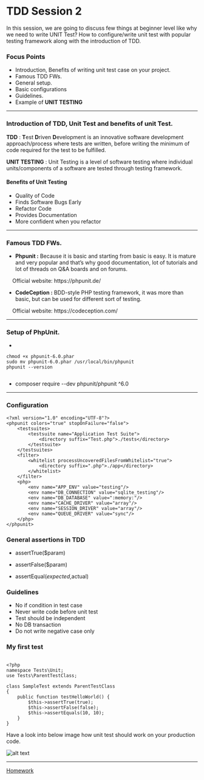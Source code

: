 # TDD Session 2
In this session, we are going to discuss few things at beginner level like why we need to write UNIT Test? How to configure/write unit test with popular testing framework along with the introduction of TDD.



### Focus Points
- Introduction, Benefits of writing unit test case on your project.
- Famous TDD FWs.
- General setup.
- Basic configurations
- Guidelines.
- Example of **UNIT TESTING**

<hr/>

### Introduction of TDD, Unit Test and benefits of unit Test.

**TDD** : **T**est **D**riven **D**evelopment is an innovative software development approach/process where tests are written, before writing the minimum of code required for the test to be fulfilled. 

**UNIT TESTING** : Unit Testing is a level of software testing where individual units/components of a software are tested through testing framework.

#### Benefits of Unit Testing
- Quality of Code
- Finds Software Bugs Early
- Refactor Code
- Provides Documentation
- More confident when you refactor

<hr/>

### Famous TDD FWs.
- **Phpunit :** Because it is basic and starting from basic is easy. It is mature and very popular and that’s why good documentation, lot of tutorials and lot of threads on Q&A boards and on forums.

<p>&nbsp; &nbsp; Official website: https://phpunit.de/ </p>


- **CodeCeption :** BDD-style PHP testing framework, it was more than basic, but can be used for different sort of testing.

<p>&nbsp; &nbsp; Official website: https://codeception.com/</p>

<hr/>


### Setup of PhpUnit.
- 
```wget https://phar.phpunit.de/phpunit-6.0.phar
chmod +x phpunit-6.0.phar
sudo mv phpunit-6.0.phar /usr/local/bin/phpunit
phpunit --version


```
- composer require --dev phpunit/phpunit ^6.0


<hr/>

### Configuration

```
<?xml version="1.0" encoding="UTF-8"?>
<phpunit colors="true" stopOnFailure="false">
    <testsuites>
        <testsuite name="Application Test Suite">
            <directory suffix="Test.php">./tests</directory>
        </testsuite>
    </testsuites>
    <filter>
        <whitelist processUncoveredFilesFromWhitelist="true">
            <directory suffix=".php">./app</directory>
        </whitelist>
    </filter>
    <php>
        <env name="APP_ENV" value="testing"/>
        <env name="DB_CONNECTION" value="sqlite_testing"/>
        <env name="DB_DATABASE" value=":memory:"/>
        <env name="CACHE_DRIVER" value="array"/>
        <env name="SESSION_DRIVER" value="array"/>
        <env name="QUEUE_DRIVER" value="sync"/>
    </php>
</phpunit>

```

### General assertions in TDD

- assertTrue($param)

- assertFalse($param)

- assertEqual($expected,$actual)

### Guidelines

- No if condition in test case
- Never write code before unit test
- Test should be independent
- No DB transaction
- Do not write negative case only

### My first test

```

<?php
namespace Tests\Unit;
use Tests\ParentTestClass;

class SampleTest extends ParentTestClass
{
	public function testHelloWorld() {
		$this->assertTrue(true);
		$this->assertFalse(false);
		$this->assertEquals(10, 10);
	}
}
```

Have a look into below image how unit test should work on your production code.

![alt text](https://github.com/narayansharma91/node_tdd_sessions/blob/master/Session%202:%20Practical/images/unit_test.png)


<hr/>


[Homework](Homework.md)

